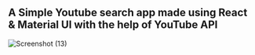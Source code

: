 ## A Simple Youtube search app made using React & Material UI with the help of YouTube API


![Screenshot (13)](https://user-images.githubusercontent.com/69471735/108507723-0697e200-72bb-11eb-86a5-790f2107282b.png)
